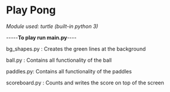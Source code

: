# Play Pong 
*Module used: turtle (built-in python 3)*

-----**To play run main.py**----


bg_shapes.py : Creates the green lines at the background 

ball.py : Contains all functionality of the ball

paddles.py: Contains all functionality of the paddles

scoreboard.py : Counts and writes the score on top of the screen 

